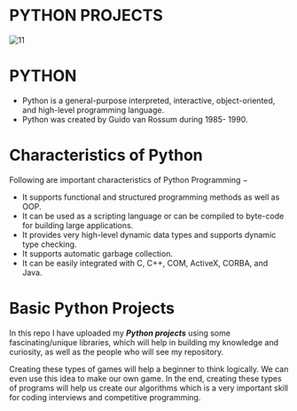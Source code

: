 # PYTHON PROJECTS

![11](https://user-images.githubusercontent.com/90493668/151435822-3ce4592f-6bd2-4991-9586-1095421adecd.png)

# PYTHON

- Python is a general-purpose interpreted, interactive, object-oriented, and high-level programming language. 
- Python was created by Guido van Rossum during 1985- 1990.

# Characteristics of Python

Following are important characteristics of Python Programming −

- It supports functional and structured programming methods as well as OOP.
- It can be used as a scripting language or can be compiled to byte-code for building large applications.
- It provides very high-level dynamic data types and supports dynamic type checking.
- It supports automatic garbage collection.
- It can be easily integrated with C, C++, COM, ActiveX, CORBA, and Java.

# Basic Python Projects 

In this repo I have uploaded my ***Python projects*** using some fascinating/unique libraries, which will help in building my knowledge and curiosity, as well as the people who will see my repository.

Creating these types of games will help a beginner to think logically.
We can even use this idea to make our own game.
In the end, creating these types of programs will help us create our algorithms which is a very important skill for coding interviews and competitive programming.
